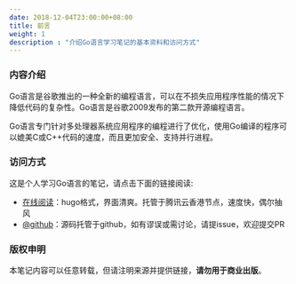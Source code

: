 ```yaml
---
date: 2018-12-04T23:00:00+08:00
title: 前言
weight: 1
description : "介绍Go语言学习笔记的基本资料和访问方式"
---
```


### 内容介绍

Go语言是谷歌推出的一种全新的编程语言，可以在不损失应用程序性能的情况下降低代码的复杂性。Go语言是谷歌2009发布的第二款开源编程语言。

Go语言专门针对多处理器系统应用程序的编程进行了优化，使用Go编译的程序可以媲美C或C++代码的速度，而且更加安全、支持并行进程。

### 访问方式

这是个人学习Go语言的笔记，请点击下面的链接阅读:

- [在线阅读](https://skyao.io/learning-go/)：hugo格式，界面清爽。托管于腾讯云香港节点，速度快，偶尔抽风
- [@github](https://github.com/skyao/learning-go/)：源码托管于github，如有谬误或需讨论，请提issue，欢迎提交PR

### 版权申明

本笔记内容可以任意转载，但请注明来源并提供链接，**请勿用于商业出版**。



